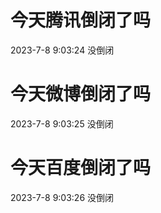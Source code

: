 # 今天腾讯倒闭了吗

2023-7-8 9:03:24 没倒闭

# 今天微博倒闭了吗

2023-7-8 9:03:25 没倒闭

# 今天百度倒闭了吗

2023-7-8 9:03:26 没倒闭

